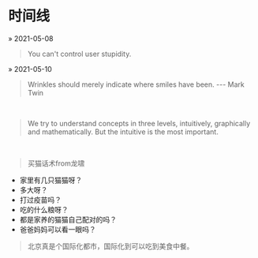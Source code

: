# 时间线

&raquo; 2021-05-08
> You can't control user stupidity.

&raquo; 2021-05-10
> Wrinkles should merely indicate where smiles have been. --- Mark Twin 
> 
&nbsp;
> We try to understand concepts in three levels, intuitively, graphically and mathematically. But the intuitive is the most important.
> 
&nbsp;
> 买猫话术from龙啸
  - 家里有几只猫猫呀？
  - 多大呀？
  - 打过疫苗吗？
  - 吃的什么粮呀？
  - 都是家养的猫猫自己配对的吗？
  - 爸爸妈妈可以看一眼吗？
&nbsp;
> 北京真是个国际化都市，国际化到可以吃到美食中餐。
